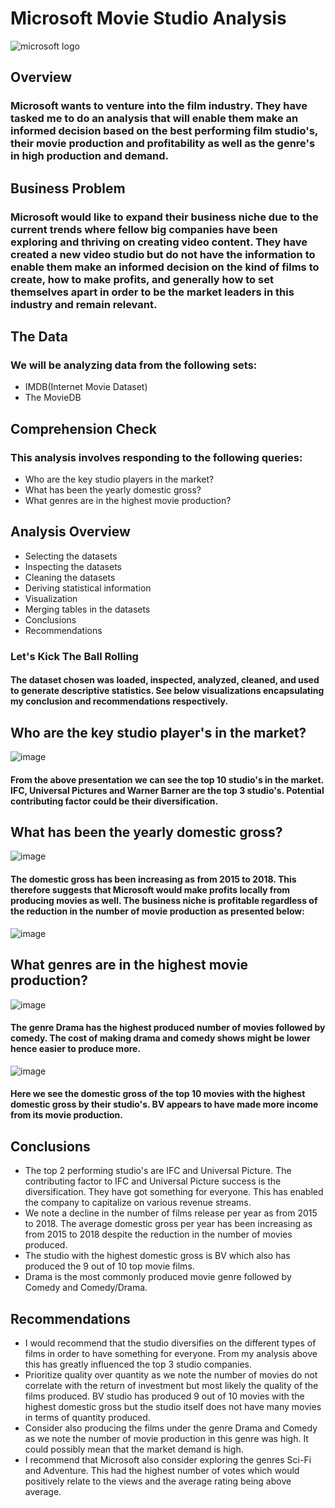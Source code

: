 # Microsoft Movie Studio Analysis
![microsoft logo](https://github.com/jgatharia/DS_Phase_1_Project/assets/168189978/617ac308-4eeb-4c7b-9d0b-d91fadc43680)

## Overview
### Microsoft wants to venture into the film industry. They have tasked me to do an analysis that will enable them make an informed decision based on the best performing film studio's, their movie production and profitability as well as the genre's in high production and demand.
## Business Problem
### Microsoft would like to expand their business niche due to the current trends where fellow big companies have been exploring and thriving on creating video content. They have created a new video studio but do not have the information to enable them make an informed decision on the kind of films to create, how to make profits, and generally how to set themselves apart in order to be the market leaders in this industry and remain relevant.

## The Data
### We will be analyzing data from the following sets:
* IMDB(Internet Movie Dataset)
* The MovieDB

## Comprehension Check
### This analysis involves responding to the following queries:
* Who are the key studio players in the market?
* What has been the yearly domestic gross?
* What genres are in the highest movie production?

## Analysis Overview
* Selecting the datasets
* Inspecting the datasets
* Cleaning the datasets
* Deriving statistical information
* Visualization
* Merging tables in the datasets
* Conclusions
* Recommendations

### Let's Kick The Ball Rolling
#### The dataset chosen was loaded, inspected, analyzed, cleaned, and used to generate descriptive statistics. See below visualizations encapsulating my conclusion and recommendations respectively. 

## Who are the key studio player's in the market?
![image](https://github.com/jgatharia/DS_Phase_1_Project/assets/168189978/ea11c1cb-1502-4a35-9ed6-5bdf2dad1f74)
#### From the above presentation we can see the top 10 studio's in the market. IFC, Universal Pictures and Warner Barner are the top 3 studio's. Potential contributing factor could be their diversification.

## What has been the yearly domestic gross?
![image](https://github.com/jgatharia/DS_Phase_1_Project/assets/168189978/736c0eb1-3516-49e2-81a8-6c58a3c84c43)
#### The domestic gross has been increasing as from 2015 to 2018. This therefore suggests that Microsoft would make profits locally from producing movies as well. The business niche is profitable regardless of the reduction in the number of movie production as presented below:
![image](https://github.com/jgatharia/DS_Phase_1_Project/assets/168189978/f05fc268-e9e9-4496-aaaf-99bebf8bfe73)

##  What genres are in the highest movie production?
![image](https://github.com/jgatharia/DS_Phase_1_Project/assets/168189978/908d6a40-db04-4270-a740-90a12fbc5e58)
#### The genre Drama has the highest produced number of movies followed by comedy. The cost of making drama and comedy shows might be lower hence easier to produce more. 

![image](https://github.com/jgatharia/DS_Phase_1_Project/assets/168189978/f94c82b2-5bb9-4fe2-8d83-273dc5733da9)
#### Here we see the domestic gross of the top 10 movies with the highest domestic gross by their studio's. BV appears to have made more income from its movie production.

## Conclusions
* The top 2 performing studio's are IFC and Universal Picture. The contributing factor to IFC and  Universal Picture success is the diversification. They have got something for everyone. This has enabled the company to capitalize on various revenue streams.
* We note a decline in the number of films release per year as from 2015 to 2018. The average domestic gross per year has been increasing as from 2015 to 2018 despite the reduction in the number of movies produced. 
* The studio with the highest domestic gross is BV which also has produced the 9 out of 10 top movie films.
* Drama is the most commonly produced movie genre followed by Comedy and Comedy/Drama.

## Recommendations
* I would recommend that the studio diversifies on the different types of films in order to have something for everyone. From my analysis above this has greatly influenced the top 3 studio companies.
* Prioritize quality over quantity as we note the number of movies do not correlate with the return of investment but most likely the quality of the films produced. BV studio has produced 9 out of 10 movies with the highest domestic gross but the studio itself does not have many movies in terms of quantity produced.
* Consider also producing the films under the genre Drama and Comedy as we note the number of movie production in this genre was high. It could possibly mean that the market demand is high.
* I recommend that Microsoft also consider exploring the genres Sci-Fi and Adventure. This had the highest number of votes which would positively relate to the views and the average rating being above average.



























